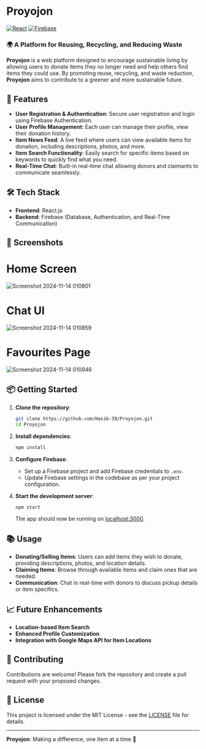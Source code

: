 # Proyojon

[![React](https://img.shields.io/badge/Frontend-React-blue.svg)](https://react.dev/)
[![Firebase](https://img.shields.io/badge/Backend-Firebase-orange.svg)](https://firebase.google.com/)

### 🌍 A Platform for Reusing, Recycling, and Reducing Waste

**Proyojon** is a web platform designed to encourage sustainable living by allowing users to donate items they no longer need and help others find items they could use. By promoting reuse, recycling, and waste reduction, **Proyojon** aims to contribute to a greener and more sustainable future.

## 🚀 Features

- **User Registration & Authentication**: Secure user registration and login using Firebase Authentication.
- **User Profile Management**: Each user can manage their profile, view their donation history.
- **Item News Feed**: A live feed where users can view available items for donation, including descriptions, photos, and more.
- **Item Search Functionality**: Easily search for specific items based on keywords to quickly find what you need.
- **Real-Time Chat**: Built-in real-time chat allowing donors and claimants to communicate seamlessly.

## 🛠️ Tech Stack

- **Frontend**: React.js
- **Backend**: Firebase (Database, Authentication, and Real-Time Communication)

## 📸 Screenshots
# Home Screen
![Screenshot 2024-11-14 010801](https://github.com/user-attachments/assets/c762ec3c-84f9-4a3d-836b-5f5cfe102588)
# Chat UI
![Screenshot 2024-11-14 010859](https://github.com/user-attachments/assets/40097904-6c83-4065-9424-f16ed5cd8ac3)
# Favourites Page
![Screenshot 2024-11-14 010946](https://github.com/user-attachments/assets/9e43b7a0-b6ad-4a38-b9f1-411018363547)
## 📦 Getting Started

1. **Clone the repository**:
   ```bash
   git clone https://github.com/Hasib-39/Proyojon.git
   cd Proyojon
   ```

2. **Install dependencies**:
   ```bash
   npm install
   ```

3. **Configure Firebase**:
   - Set up a Firebase project and add Firebase credentials to `.env`.
   - Update Firebase settings in the codebase as per your project configuration.

4. **Start the development server**:
   ```bash
   npm start
   ```

   The app should now be running on [localhost:3000](http://localhost:3000).

## 📚 Usage

- **Donating/Selling Items**: Users can add items they wish to donate, providing descriptions, photos, and location details.
- **Claiming Items**: Browse through available items and claim ones that are needed.
- **Communication**: Chat in real-time with donors to discuss pickup details or item specifics.

## 📈 Future Enhancements

- **Location-based Item Search**
- **Enhanced Profile Customization**
- **Integration with Google Maps API for Item Locations**

## 🤝 Contributing

Contributions are welcome! Please fork the repository and create a pull request with your proposed changes.

## 📝 License

This project is licensed under the MIT License - see the [LICENSE](LICENSE) file for details.

---

**Proyojon**: Making a difference, one item at a time 🌱
